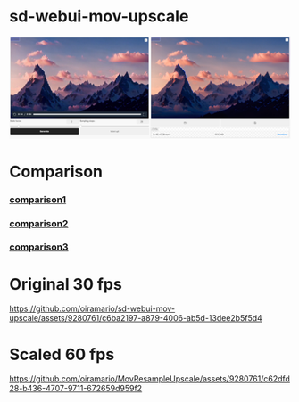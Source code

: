 # sd-webui-mov-upscale

<img src="shot.png"/>

# Comparison
### [comparison1](https://imgsli.com/MTkyNDA2)
### [comparison2](https://imgsli.com/MTkyNDEx)
### [comparison3](https://imgsli.com/MTkyNDA5)

# Original 30 fps
https://github.com/oiramario/sd-webui-mov-upscale/assets/9280761/c6ba2197-a879-4006-ab5d-13dee2b5f5d4


# Scaled 60 fps
https://github.com/oiramario/MovResampleUpscale/assets/9280761/c62dfd28-b436-4707-9711-672659d959f2

